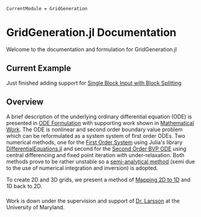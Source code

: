 ```@meta
CurrentModule = GridGeneration
```

# GridGeneration.jl Documentation

Welcome to the documentation and formulation for GridGeneration.jl

## Current Example

Just finished adding support for [Single Block Input with Block Splitting](./pages/SingleBlock/splitting.md)


## Overview

A brief description of the underlying ordinary differential equation (ODE) is presented in [ODE Formulation](./pages/ODE/ODEFormulation.md) with supporting work shown in [Mathematical Work](./pages/ODE/MathematicalWork.md). The ODE is nonlinear and second order boundary value problem which can be reformulated as a system system of first order ODEs. Two numerical methods, one for the [First Order System](./pages/NumericalMethods/FirstOrderSystem.md) using Julia's library [DifferentialEquations.jl](./pages/NumericalMethods/FirstOrderSystem.md) and second for the [Second Order BVP ODE](./pages/NumericalMethods/SecondOrderBVP.md) using central differencing and fixed point iteration with under-relaxation. Both methods prove to be rather unstable so a [semi-analytical method](./pages/NumericalMethods/SemiAnalyticalMethod.md) (semi due to the use of numerical integration and inversion) is adopted. 

To create 2D and 3D grids, we present a method of [Mapping 2D to 1D](./pages/2Dto1D/Mapping2Dto1D.md) and 1D back to 2D. 

### 
###
###
###
Work is down under the supervision and support of [Dr. Larsson](https://larsson.umd.edu) at the University of Maryland.
